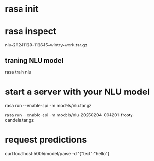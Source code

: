
# rasa init
# rasa inspect

nlu-20241128-112645-wintry-work.tar.gz 

## traning NLU model

rasa train nlu

# start a server with your NLU model
rasa run --enable-api -m models/nlu.tar.gz

rasa run --enable-api -m models/nlu-20250204-094201-frosty-candela.tar.gz

# request predictions
curl localhost:5005/model/parse -d '{"text":"hello"}'